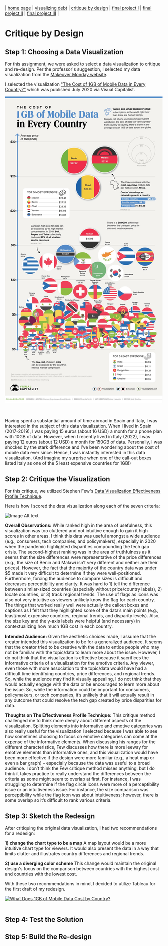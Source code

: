 | [home page](README.md) | [visualizing debt](visualizing-government-debt) | [critique by design](critique-by-design) | [final project I](final-project-part-one) | [final project II](final-project-part-two) | [final project III](final-project-part-three) |

# Critique by Design

## Step 1: Choosing a Data Visualization

For this assignment, we were asked to select a data visualization to critique and re-design. Per the professor's suggestion, I selected my data visualization from the [Makeover Monday website](https://makeovermonday.co.uk/).

I selected the visualization ["The Cost of 1GB of Mobile Data in Every Country?"](https://www.visualcapitalist.com/cost-of-mobile-data-worldwide/) which was published July 2020 via Visual Capitalist.

![Image Alt text](VC-Mobile-Data_V3.jpeg)

<br />

Having spent a substantial amount of time abroad in Spain and Italy, I was interested in the subject of this data visualization. When I lived in Spain (2017-2019), I was paying 15 euros (about 16 USD) a month for a phone plan with 10GB of data. However, when I recently lived in Italy (2022), I was paying 12 euros (about 12 USD) a month for 150GB of data. Personally, I was shocked by the stark difference and I've been wondering about the cost of mobile data ever since. Hence, I was instantly interested in this data visualization. (And imagine my surprise when one of the call-out boxes listed Italy as one of the 5 least expensive countries for 1GB!)

## Step 2: Critique the Visualization

For this critique, we utilized Stephen Few's [Data Visualization Effectiveness Profile Technique](https://www.perceptualedge.com/articles/visual_business_intelligence/data_visualization_effectiveness_profile.pdf).

Here is how I scored the data visualization along each of the seven criteria: 

![Image Alt text](FewCriteriaScoring.png)

**Overall Observations:** While ranked high in the area of usefulness, this visualization was too cluttered and not intuitive enough to gain it high scores in other areas. I think this data was useful amongst a wide audience (e.g., consumers, tech companies, and policymakers), especially in 2020 when the pandemic highlighted disparities compounding the tech gap crisis. The second-highest ranking was in the area of truthfulness as it seems that the size differences were representative of the price differences (e.g., the size of Benin and Malawi isn’t very different and neither are their prices). However, the fact that the majority of the country data was under $5 made it very difficult to determine if they were well-positioned. Furthermore, forcing the audience to compare sizes is difficult and decreases perceptibility and clarity. It was hard to 1) tell the difference between similar-sized countries (especially without price/country labels), 2) locate countries, or 3) track regional trends. The use of flags as icons was also not very intuitive as viewers unlikely know the flag for each country. The things that worked really well were actually the callout boxes and captions as I felt that they highlighted some of the data’s main points (e.g., least/most expensive countries, regional trends, and disparity levels). Also, the size key and the y-axis labels were helpful (and necessary) in contextualizing how much 1GB cost in each country.

**Intended Audience:** Given the aesthetic choices made, I assume that the creator intended this visualization to be for a generalized audience. It seems that the creator tried to be creative with the data to entice people who may not be familiar with the topic/data to learn more about the issue. However, I do not think that the visualization is effective because it sacrifices the informative criteria of a visualization for the emotive criteria. Any viewer, even those with more association to the topic/data would have had a difficult time identifying countries, price differences, and regional trends. So, while the audience may find it visually appealing, I do not think that they would actually engage with the data or be encouraged to learn more about the issue. So, while the information could be important for consumers, policymakers, or tech companies, it’s unlikely that it will actually result in any outcome that could resolve the tech gap created by price disparities for data.

**Thoughts on The Effectiveness Profile Technique:** This critique method challenged me to think more deeply about different aspects of the visualization. Splitting elements into informative and emotive categories was also really useful for the visualization I selected because I was able to see how sometimes choosing to focus on emotive categories can come at the expense of the informative elements. When discussing his ranges for the different characteristics, Few discusses how there is more leeway for emotive elements than informative ones, and this visualization would have been more effective if the design were more familiar (e.g., a heat map or even a bar graph) – especially because the data was useful to a broad audience. I don’t think the Few critique method misses anything, but I do think it takes practice to really understand the differences between the criteria as some might seem to overlap at first. For instance, I was struggling to determine if the flag circle icons were more of a perceptibility issue or an intuitiveness issue. For instance, the size comparison was perceptibility while the flag icon was about intuitiveness; however, there is some overlap so it’s difficult to rank various criteria. 

## Step 3: Sketch the Redesign

After critiquing the original data visualization, I had two recommendations for a redesign: 

**1) change the chart type to be a map**
A map layout would be a more intuitive chart type for viewers. It would also present the data in a way that limits clutter and illustrates country differences and regional trends.

**2) use a diverging color scheme** 
This change would maintain the original design's focus on the comparison between countries with the highest cost and countries with the lowest cost.

With these two recommendations in mind, I decided to utilize Tableau for the first draft of my redesign. 

<div class='tableauPlaceholder' id='viz1707104968831' style='position: relative'><noscript><a href='#'><img alt='What Does 1GB of Mobile Data Cost by Country? ' src='https:&#47;&#47;public.tableau.com&#47;static&#47;images&#47;Co&#47;Costsof1GBbyCountry&#47;Sheet1&#47;1_rss.png' style='border: none' /></a></noscript><object class='tableauViz'  style='display:none;'><param name='host_url' value='https%3A%2F%2Fpublic.tableau.com%2F' /> <param name='embed_code_version' value='3' /> <param name='site_root' value='' /><param name='name' value='Costsof1GBbyCountry&#47;Sheet1' /><param name='tabs' value='no' /><param name='toolbar' value='yes' /><param name='static_image' value='https:&#47;&#47;public.tableau.com&#47;static&#47;images&#47;Co&#47;Costsof1GBbyCountry&#47;Sheet1&#47;1.png' /> <param name='animate_transition' value='yes' /><param name='display_static_image' value='yes' /><param name='display_spinner' value='yes' /><param name='display_overlay' value='yes' /><param name='display_count' value='yes' /><param name='language' value='en-US' /></object></div>
<script type='text/javascript'>
  var divElement = document.getElementById('viz1707104968831');
  var vizElement = divElement.getElementsByTagName('object')[0];
  vizElement.style.width='100%';vizElement.style.height=(divElement.offsetWidth*0.75)+'px';
  var scriptElement = document.createElement('script');
  scriptElement.src = 'https://public.tableau.com/javascripts/api/viz_v1.js';
  vizElement.parentNode.insertBefore(scriptElement, vizElement);
</script>

<br />

## Step 4: Test the Solution



## Step 5: Build the Re-design
